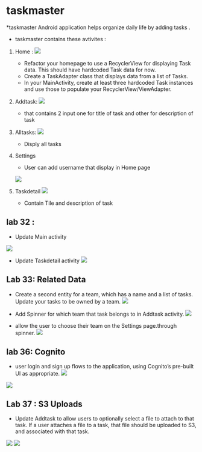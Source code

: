 # taskmaster
 
*taskmaster Android application helps organize daily life by adding tasks .

* taskmaster contains these avtivites :
1. Home :
![](./screenshots/Homapage.jpg)

   - Refactor your homepage to use a RecyclerView for displaying Task data. This should have hardcoded Task data for now.
   - Create a TaskAdapter class that displays data from a list of Tasks.
   - In your MainActivity, create at least three hardcoded Task instances and use those to populate your RecyclerView/ViewAdapter.
   
2. Addtask:
![](./screenshots/AddTask.jpg)

   - that contains 2 input one for title of task and other for description of task

3. Alltasks:
![](./screenshots/Alltasks.jpg)

   - Disply all tasks

4. Settings

   - User can add username that display in Home page

   ![](./screenshots/taskdetail.jpg)

5. Taskdetail
   ![](./screenshots/settings.jpg)
   - Contain Tile and description of task



## lab 32 :

- Update Main activity

![](./screenshots/mainaws.jpg)

- Update Taskdetail activity
![](./screenshots/awsdet.jpg)


## Lab 33: Related Data

- Create a second entity for a team, which has a name and a list of tasks. Update your tasks to be owned by a team.
![](./screenshots/lab33-1.jpg)


- Add  Spinner for which team that task belongs to in Addtask activity.
![](./screenshots/lab33-2.jpg)

- allow the user to choose their team on the Settings page.through spinner.
![](./screenshots/lab33-3.jpg)

## lab 36: Cognito

- user login and sign up flows to the application, using Cognito’s pre-built UI as appropriate.
![](./screenshots/auth.jpg)

![](./screenshots/auth1.jpg)


## Lab 37 : S3 Uploads

- Update Addtask to allow users to optionally select a file to attach to that task. If a user attaches a file to a task, that file should be uploaded to S3, and associated with that task.

![](./screenshots/lab371.jpg)
![](./screenshots/lab37.jpg)


